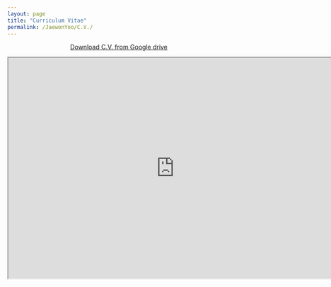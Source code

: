 ```yaml
---
layout: page
title: "Curriculum Vitae"
permalink: /JaewonYoo/C.V./
---
```


<p align="center">
<a href="http://bit.ly/2ItYuUI" target="_blank"> Download C.V. from Google drive</a>
</p>

<p align="center">
<iframe src="https://j1yoo4.github.io/190415_Jaewon_Yoo_CV.pdf" width="750" height="500">
</p>
